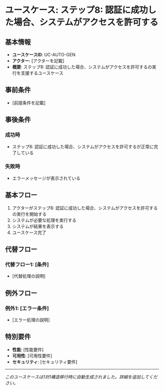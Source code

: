 # ユースケース: ステップ8: 認証に成功した場合、システムがアクセスを許可する

## 基本情報
- **ユースケースID**: UC-AUTO-GEN
- **アクター**: [アクターを記載]
- **概要**: ステップ8: 認証に成功した場合、システムがアクセスを許可するの実行を支援するユースケース

## 事前条件
- [前提条件を記載]

## 事後条件
### 成功時
- ステップ8: 認証に成功した場合、システムがアクセスを許可するが正常に完了している

### 失敗時
- エラーメッセージが表示されている

## 基本フロー
1. アクターがステップ8: 認証に成功した場合、システムがアクセスを許可するの実行を開始する
2. システムが必要な処理を実行する
3. システムが結果を表示する
4. ユースケース完了

## 代替フロー
### 代替フロー1: [条件]
- [代替処理の説明]

## 例外フロー
### 例外1: [エラー条件]
- [エラー処理の説明]

## 特別要件
- **性能**: [性能要件]
- **可用性**: [可用性要件]
- **セキュリティ**: [セキュリティ要件]

---
*このユースケースは1対1構造移行時に自動生成されました。詳細を追加してください。*
